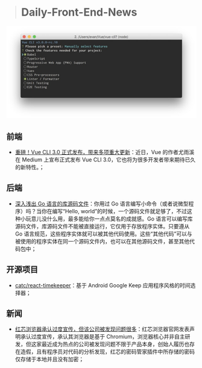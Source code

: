 > # Daily-Front-End-News

[![cover][img]][link]

[img]: https://github.com/fengshangwuqi/Daily-Front-End-News/blob/master/history/2018/08/18/vue-cli-3-0-is-here.jpg "重磅！Vue CLI 3.0正式发布，带来多项重大更新"
[link]: https://mp.weixin.qq.com/s/hfr2Q3FXZFIdqM_r8HrLwQ

## 前端

- [重磅！Vue CLI 3.0 正式发布，带来多项重大更新](https://mp.weixin.qq.com/s/hfr2Q3FXZFIdqM_r8HrLwQ)：近日，Vue 的作者尤雨溪在 Medium 上宣布正式发布 Vue CLI 3.0，它也将为很多开发者带来期待已久的新特性。；

## 后端

- [深入浅出 Go 语言的库源码文件](https://mp.weixin.qq.com/s?__biz=MjM5MDE0Mjc4MA==&mid=2651008754&idx=1&sn=b09f37e8a20192ca2fb9554d276e2e43)：你用过 Go 语言编写小命令（或者说微型程序）吗？当你在编写“Hello, world”的时候，一个源码文件就足够了，不过这种小玩意儿没什么用，最多能给你一点点莫名的成就感。Go 语言可以编写库源码文件，库源码文件不能被直接运行，它仅用于存放程序实体。只要遵从 Go 语言规范，这些程序实体就可以被其他代码使用。这些“其他代码”可以与被使用的程序实体在同一个源码文件内，也可以在其他源码文件，甚至其他代码包中；

## 开源项目

- [catc/react-timekeeper](https://github.com/catc/react-timekeeper)：基于 Android Google Keep 应用程序风格的时间选择器；

## 新闻

- [红芯浏览器承认过度宣传，但该公司被发现问题很多](https://www.solidot.org/story?sid=57603)：红芯浏览器官网发表声明承认过度宣传，承认其浏览器是基于 Chromium，浏览器核心并非自主研发，但这家最近成为热点的公司被发现问题不限于产品本身，创始人履历也存在造假，且有程序员对代码的分析发现，红芯的密码管家插件中所存储的密码仅存储于本地并且没有加密；
